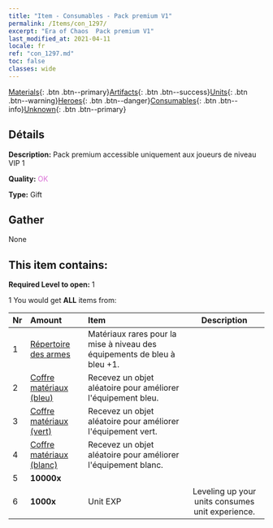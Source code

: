 ```yaml
---
title: "Item - Consumables - Pack premium V1"
permalink: /Items/con_1297/
excerpt: "Era of Chaos  Pack premium V1"
last_modified_at: 2021-04-11
locale: fr
ref: "con_1297.md"
toc: false
classes: wide
---
```

 [Materials](/fr/Items/){: .btn .btn--primary}[Artifacts](/fr/Items/Artifacts/){: .btn .btn--success}[Units](/fr/Items/Units/){: .btn .btn--warning}[Heroes](/fr/Items/Heroes/){: .btn .btn--danger}[Consumables](/fr/Items/Consumables/){: .btn .btn--info}[Unknown](/fr/Items/Unknown/){: .btn .btn--primary}

## Détails
 **Description:** Pack premium accessible uniquement aux joueurs de niveau VIP 1

 **Quality:** <span style="color: #DA70D6">OK</span>

 **Type:** Gift

## Gather

  None

## This item contains:

 **Required Level to open:** 1

 1 You would get **ALL** items  from:

  | Nr | Amount |     Item    | Description |
  |:---|:-------|:------------|:-----------:|
  | 1 | [Répertoire des armes](/fr/Items/mat_18/) | Matériaux rares pour la mise à niveau des équipements de bleu à bleu +1. | 
  | 2 | [Coffre matériaux (bleu)](/fr/Items/con_1256/) | Recevez un objet aléatoire pour améliorer l'équipement bleu. | 
  | 3 | [Coffre matériaux (vert)](/fr/Items/con_1255/) | Recevez un objet aléatoire pour améliorer l'équipement vert. | 
  | 4 | [Coffre matériaux (blanc)](/fr/Items/con_1254/) | Recevez un objet aléatoire pour améliorer l'équipement blanc. | 
  | 5 |  **10000x** | <i class="fas fa-coins"/> |  | 
  | 6 |  **1000x** | Unit EXP | Leveling up your units consumes unit experience.  | 
